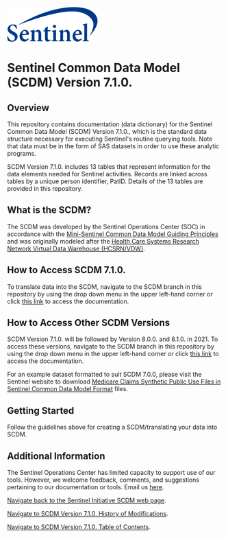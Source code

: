 ![alt text](resources/logo.png)

# Sentinel Common Data Model (SCDM) Version 7.1.0.

## Overview

This repository contains documentation (data dictionary) for the Sentinel Common Data Model (SCDM) Version 7.1.0., which is the standard data structure necessary for executing Sentinel's routine querying tools. Note that data must be in the form of SAS datasets in order to use these analytic programs.

SCDM Version 7.1.0. includes 13 tables that represent information for the data elements needed for Sentinel activities. Records are linked across tables by a unique person identifier, PatID. Details of the 13 tables are provided in this repository.

## What is the SCDM?

The SCDM was developed by the Sentinel Operations Center (SOC) in accordance with the [Mini-Sentinel Common Data Model Guiding Principles](https://www.sentinelinitiative.org/sites/default/files/data/distributed-database/Mini-Sentinel_CommonDataModel_GuidingPrinciples_v1.0_0.pdf) and was originally modeled after the [Health Care Systems Research Network Virtual Data Warehouse (HCSRN/VDW)](http://www.hcsrn.org/en/Tools%20&%20Materials/VDW/). 

## How to Access SCDM 7.1.0.

To translate data into the SCDM, navigate to the SCDM branch in this repository by using the drop down menu in the upper left-hand corner or click [this link](https://dev.sentinelsystem.org/projects/QA/repos/sentinel_common_data_model/browse?at=refs%2Fheads%2Fscdm) to access the documentation.


## How to Access Other SCDM Versions

SCDM Version 7.1.0. will be followed by Version 8.0.0. and 8.1.0. in 2021. To access these versions, navigate to the SCDM branch in this repository by using the drop down menu in the upper left-hand corner or click [this link](https://dev.sentinelsystem.org/projects/QA/repos/sentinel_common_data_model/browse?at=refs%2Fheads%2Fscdm) to access the documentation.

For an example dataset formatted to suit SCDM 7.0.0, please visit the Sentinel website to download [Medicare Claims Synthetic Public Use Files in Sentinel Common Data Model Format](https://www.sentinelinitiative.org/sentinel/surveillance-tools/software-toolkits/Medicare-SynPUFs-in-SCDM) files.


## Getting Started

Follow the guidelines above for creating a SCDM/translating your data into SCDM.

## Additional Information

The Sentinel Operations Center has limited capacity to support use of our tools. However, we welcome feedback, comments, and suggestions pertaining to our documentation or tools. Email us [here](mailto:info@sentinelsystem.org?subject=Git).

[Navigate back to the Sentinel Initiative SCDM web page](https://www.sentinelinitiative.org/sentinel/data/distributed-database-common-data-model/sentinel-common-data-model).

[Navigate to SCDM Version 7.1.0. History of Modifications](https://dev.sentinelsystem.org/projects/SCDM/repos/sentinel_common_data_model/browse/files/history-of-modifications.md?at=refs%2Fheads%2FDEV-11439).

[Navigate to SCDM Version 7.1.0. Table of Contents](https://dev.sentinelsystem.org/projects/SCDM/repos/sentinel_common_data_model/browse/files/atoc_scdm.md?at=refs%2Fheads%2FDEV-11439).
